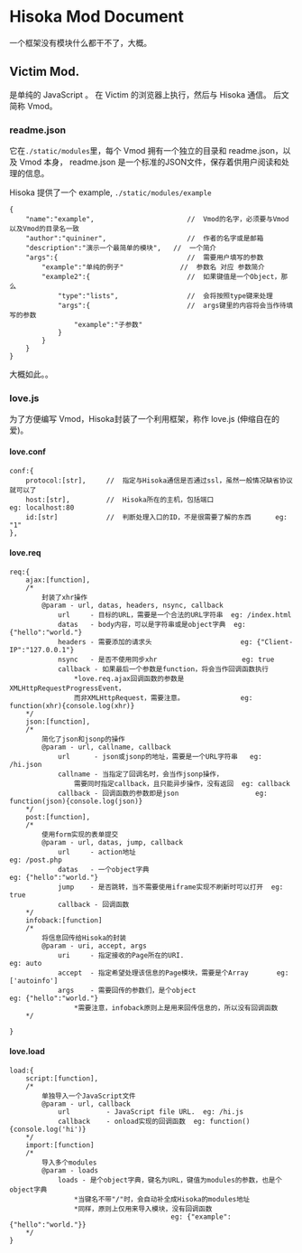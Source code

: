Hisoka Mod Document
===================

一个框架没有模块什么都干不了，大概。

## Victim Mod.

是单纯的 JavaScript 。
在 Victim 的浏览器上执行，然后与 Hisoka 通信。
后文简称 Vmod。

### readme.json

它在`./static/modules`里，每个 Vmod 拥有一个独立的目录和 readme.json，以及 Vmod 本身，
readme.json 是一个标准的JSON文件，保存着供用户阅读和处理的信息。

Hisoka 提供了一个 example, `./static/modules/example`

    {
        "name":"example",                       //  Vmod的名字，必须要与Vmod以及Vmod的目录名一致
        "author":"quininer",                    //  作者的名字或是邮箱
        "description":"演示一个最简单的模块",   //  一个简介
        "args":{                                //  需要用户填写的参数
            "example":"单纯的例子"              //  参数名 对应 参数简介
            "example2":{                        //  如果键值是一个Object，那么
                "type":"lists",                 //  会将按照type键来处理
                "args":{                        //  args键里的内容将会当作待填写的参数
                    "example":"子参数"
                }
            }
        }
    }

大概如此。。

### love.js

为了方便编写 Vmod，Hisoka封装了一个利用框架，称作 love.js (伸缩自在的爱)。

#### love.conf

    conf:{
        protocol:[str],     //  指定与Hisoka通信是否通过ssl，虽然一般情况缺省协议就可以了
        host:[str],         //  Hisoka所在的主机，包括端口                  eg: localhost:80
        id:[str]            //  判断处理入口的ID，不是很需要了解的东西      eg: "1"
    },

#### love.req

    req:{
        ajax:[function],
        /*
            封装了xhr操作
            @param - url, datas, headers, nsync, callback
                url     - 目标的URL，需要是一个合法的URL字符串  eg: /index.html
                datas   - body内容，可以是字符串或是object字典  eg: {"hello":"world."}
                headers - 需要添加的请求头                      eg: {"Client-IP":"127.0.0.1"}
                nsync   - 是否不使用同步xhr                     eg: true
                callback - 如果最后一个参数是function，将会当作回调函数执行
                    *love.req.ajax回调函数的参数是XMLHttpRequestProgressEvent，
                    而非XMLHttpRequest，需要注意。              eg: function(xhr){console.log(xhr)}
        */
        json:[function],
        /*
            简化了json和jsonp的操作
            @param - url, callname, callback
                url      - json或jsonp的地址，需要是一个URL字符串   eg: /hi.json
                callname - 当指定了回调名时，会当作jsonp操作，
                    需要同时指定callback，且只能异步操作，没有返回  eg: callback
                callback - 回调函数的参数即是json                   eg: function(json){console.log(json)}
        */
        post:[function],
        /*
            使用form实现的表单提交
            @param - url, datas, jump, callback
                url     - action地址                                        eg: /post.php
                datas   - 一个object字典                                    eg: {"hello":"world."}
                jump    - 是否跳转，当不需要使用iframe实现不刷新时可以打开  eg: true
                callback - 回调函数
        */
        infoback:[function]
        /*
            将信息回传给Hisoka的封装
            @param - uri, accept, args
                uri     - 指定接收的Page所在的URI.                          eg: auto
                accept  - 指定希望处理该信息的Page模块，需要是个Array       eg: ['autoinfo']
                args    - 需要回传的参数们，是个object                      eg: {"hello":"world."}
                    *需要注意，infoback原则上是用来回传信息的，所以没有回调函数
        */

    }

#### love.load

    load:{
        script:[function],
        /*
            单独导入一个JavaScript文件
            @param - url, callback
                url         - JavaScript file URL.  eg: /hi.js
                callback    - onload实现的回调函数  eg: function(){console.log('hi')}
        */
        import:[function]
        /*
            导入多个modules
            @param - loads
                loads - 是个object字典，键名为URL，键值为modules的参数，也是个object字典
                    *当键名不带"/"时，会自动补全成Hisoka的modules地址
                    *同样，原则上仅用来导入模块，没有回调函数
                                            eg: {"example":{"hello":"world."}}
        */
    }
